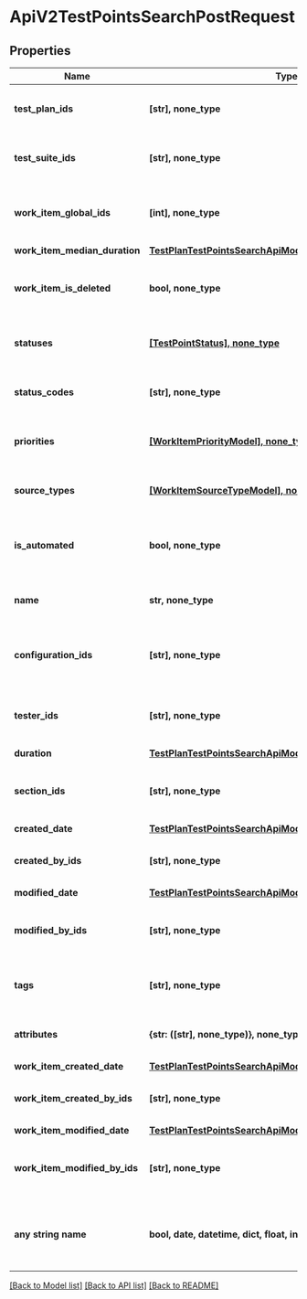 # ApiV2TestPointsSearchPostRequest


## Properties
Name | Type | Description | Notes
------------ | ------------- | ------------- | -------------
**test_plan_ids** | **[str], none_type** | Specifies a test point test plan IDS to search for | [optional] 
**test_suite_ids** | **[str], none_type** | Specifies a test point test suite IDs to search for | [optional] 
**work_item_global_ids** | **[int], none_type** | Specifies a test point work item global IDs to search for | [optional] 
**work_item_median_duration** | [**TestPlanTestPointsSearchApiModelWorkItemMedianDuration**](TestPlanTestPointsSearchApiModelWorkItemMedianDuration.md) |  | [optional] 
**work_item_is_deleted** | **bool, none_type** | Specifies a test point work item is deleted flag to search for | [optional] 
**statuses** | [**[TestPointStatus], none_type**](TestPointStatus.md) | Specifies a test point statuses to search for | [optional] 
**status_codes** | **[str], none_type** | Specifies a test point status codes to search for | [optional] 
**priorities** | [**[WorkItemPriorityModel], none_type**](WorkItemPriorityModel.md) | Specifies a test point priorities to search for | [optional] 
**source_types** | [**[WorkItemSourceTypeModel], none_type**](WorkItemSourceTypeModel.md) | Specifies a test point source types to search for | [optional] 
**is_automated** | **bool, none_type** | Specifies a test point automation status to search for | [optional] 
**name** | **str, none_type** | Specifies a test point name to search for | [optional] 
**configuration_ids** | **[str], none_type** | Specifies a test point configuration IDs to search for | [optional] 
**tester_ids** | **[str], none_type** | Specifies a test point assigned user IDs to search for | [optional] 
**duration** | [**TestPlanTestPointsSearchApiModelDuration**](TestPlanTestPointsSearchApiModelDuration.md) |  | [optional] 
**section_ids** | **[str], none_type** | Specifies a test point work item section IDs to search for | [optional] 
**created_date** | [**TestPlanTestPointsSearchApiModelCreatedDate**](TestPlanTestPointsSearchApiModelCreatedDate.md) |  | [optional] 
**created_by_ids** | **[str], none_type** | Specifies a test point creator IDs to search for | [optional] 
**modified_date** | [**TestPlanTestPointsSearchApiModelModifiedDate**](TestPlanTestPointsSearchApiModelModifiedDate.md) |  | [optional] 
**modified_by_ids** | **[str], none_type** | Specifies a test point last editor IDs to search for | [optional] 
**tags** | **[str], none_type** | Specifies a test point tags to search for | [optional] 
**attributes** | **{str: ([str], none_type)}, none_type** | Specifies a test point attributes to search for | [optional] 
**work_item_created_date** | [**TestPlanTestPointsSearchApiModelWorkItemCreatedDate**](TestPlanTestPointsSearchApiModelWorkItemCreatedDate.md) |  | [optional] 
**work_item_created_by_ids** | **[str], none_type** | Specifies a work item creator IDs to search for | [optional] 
**work_item_modified_date** | [**TestPlanTestPointsSearchApiModelWorkItemModifiedDate**](TestPlanTestPointsSearchApiModelWorkItemModifiedDate.md) |  | [optional] 
**work_item_modified_by_ids** | **[str], none_type** | Specifies a work item last editor IDs to search for | [optional] 
**any string name** | **bool, date, datetime, dict, float, int, list, str, none_type** | any string name can be used but the value must be the correct type | [optional]

[[Back to Model list]](../README.md#documentation-for-models) [[Back to API list]](../README.md#documentation-for-api-endpoints) [[Back to README]](../README.md)


